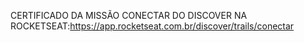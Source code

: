 CERTIFICADO DA MISSÃO CONECTAR DO DISCOVER NA ROCKETSEAT:https://app.rocketseat.com.br/discover/trails/conectar
